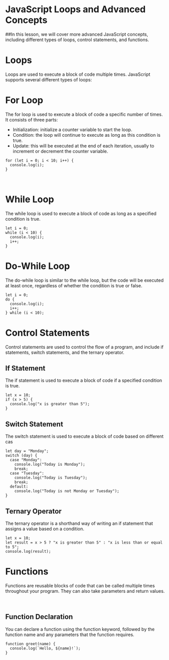 # JavaScript Loops and Advanced Concepts
##In this lesson, we will cover more advanced JavaScript concepts, including different types of loops, control statements, and functions.

# Loops
Loops are used to execute a block of code multiple times. JavaScript supports several different types of loops:

# For Loop
The for loop is used to execute a block of code a specific number of times. It consists of three parts:

- Initialization: initialize a counter variable to start the loop.
- Condition: the loop will continue to execute as long as this condition is true.
- Update: this will be executed at the end of each iteration, usually to increment or decrement the counter variable.

```
for (let i = 0; i < 10; i++) {
  console.log(i);
}
```
<br>

# While Loop
The while loop is used to execute a block of code as long as a specified condition is true.

```
let i = 0;
while (i < 10) {
  console.log(i);
  i++;
}
```

# Do-While Loop
The do-while loop is similar to the while loop, but the code will be executed at least once, regardless of whether the condition is true or false.

```
let i = 0;
do {
  console.log(i);
  i++;
} while (i < 10);
```

# Control Statements
Control statements are used to control the flow of a program, and include if statements, switch statements, and the ternary operator.

## If Statement
The if statement is used to execute a block of code if a specified condition is true.

```
let x = 10;
if (x > 5) {
  console.log("x is greater than 5");
}
```

## Switch Statement
The switch statement is used to execute a block of code based on different cas

```
let day = "Monday";
switch (day) {
  case "Monday":
    console.log("Today is Monday");
    break;
  case "Tuesday":
    console.log("Today is Tuesday");
    break;
  default:
    console.log("Today is not Monday or Tuesday");
}
```
## Ternary Operator
The ternary operator is a shorthand way of writing an if statement that assigns a value based on a condition.

```
let x = 10;
let result = x > 5 ? "x is greater than 5" : "x is less than or equal to 5";
console.log(result);
```

# Functions
Functions are reusable blocks of code that can be called multiple times throughout your program. They can also take parameters and return values.

<br>

## Function Declaration
You can declare a function using the function keyword, followed by the function name and any parameters that the function requires.

```
function greet(name) {
  console.log(`Hello, ${name}!`);
}
```



